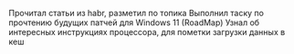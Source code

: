 Прочитал статьи из habr, разметил по топика
Выполнил таску по прочтению будущих патчей для Windows 11 (RoadMap)
Узнал об интересных инструкциях процессора, для пометки загрузки данных в кеш
